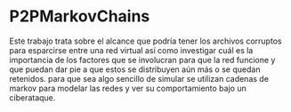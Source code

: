 # P2PMarkovChains
Este trabajo trata sobre el alcance que podría tener los archivos corruptos para esparcirse entre una red virtual así como investigar cuál es la importancia de los factores que se involucran para que la red funcione y que puedan dar pie a que estos se distribuyen aún más o se quedan retenidos. para que sea algo sencillo de simular se utilizan cadenas de markov para modelar las redes y ver su comportamiento bajo un ciberataque.
